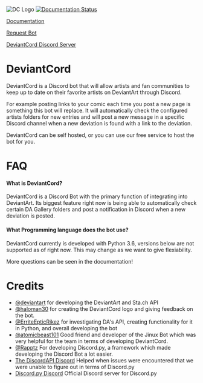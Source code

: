 ![DC Logo](https://github.com/ErriteEpticRikez/DeviantCord/blob/master/deviantcord.png)
[![Documentation Status](https://readthedocs.org/projects/deviantcord/badge/?version=latest)](https://deviantcord.readthedocs.io/en/latest/?badge=latest)

[Documentation](https://deviantcord.readthedocs.io/en/latest/)

[Request Bot](https://forms.gle/6PiGroDvr7UdDH7h9)

[DeviantCord Discord Server](https://discord.gg/ubmkcsk)



# DeviantCord
DeviantCord is a Discord bot that will allow artists and fan communities to keep up to date on their favorite artists on DeviantArt through Discord. 

For example posting links to your comic each time you post a new page is something this bot will replace. It will automatically check the configured artists folders for new entries and will post a new message in a specific Discord channel when a new deviation is found with a link to the deviation. 

DeviantCord can be self hosted, or you can use our free service to host the bot for you. 

# FAQ
#### What is DeviantCord?
DeviantCord is a Discord Bot with the primary function of integrating into DeviantArt. Its biggest feature right now is being able to automatically check certain DA Gallery folders and post a notification in Discord when a new deviation is posted. 

#### What Programming language does the bot use?
DeviantCord currently is developed with Python 3.6, versions below are not supported as of right now. This may change as we want to give flexiability. 

More questions can be seen in the documentation!

# Credits
- [@deviantart](https://github.com/DeviantArt) for developing the DeviantArt and Sta.ch API
- [@haloman30](https://github.com/haloman30) for creating the DeviantCord logo and giving feedback on the bot. 
- [@ErriteEpticRikez](https://github.com/ErriteEpticRikez) for investigating DA's API, creating functionality for it in Python, and overall developing the bot
- [@atomicbeast101](https://github.com/Atomicbeast101) Good friend and developer of the Jinux Bot which was very helpful for the team in terms of developing DeviantCord.
- [@Rapptz](https://github.com/Rapptz) For developing Discord.py, a framework which made developing the Discord Bot a lot easier.
- [The DiscordAPI Discord](https://discord.gg/discord-api) Helped when issues were encountered that we were unable to figure out in terms of Discord.py
- [Discord.py Discord](https://discord.gg/r3s5KJJ) Official Discord server for Discord.py
